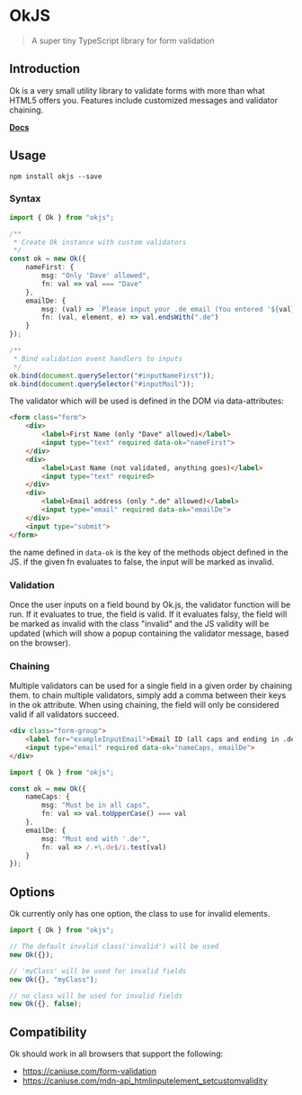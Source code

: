 # OkJS

> A super tiny TypeScript library for form validation

## Introduction

Ok is a very small utility library to validate forms with more than what HTML5 offers you.
Features include customized messages and validator chaining.

**[Docs](https://felixrilling.github.io/ok/)**

## Usage

```shell
npm install okjs --save
```

### Syntax

```typescript
import { Ok } from "okjs";

/**
 * Create Ok instance with custom validators
 */
const ok = new Ok({
    nameFirst: {
        msg: "Only 'Dave' allowed",
        fn: val => val === "Dave"
    },
    emailDe: {
        msg: (val) => `Please input your .de email (You entered '${val}')`,
        fn: (val, element, e) => val.endsWith(".de")
    }
});

/**
 * Bind validation event handlers to inputs
 */
ok.bind(document.querySelector("#inputNameFirst"));
ok.bind(document.querySelector("#inputMail"));
```

The validator which will be used is defined in the DOM via data-attributes:

```html
<form class="form">
    <div>
        <label>First Name (only "Dave" allowed)</label>
        <input type="text" required data-ok="nameFirst">
    </div>
    <div>
        <label>Last Name (not validated, anything goes)</label>
        <input type="text" required>
    </div>
    <div>
        <label>Email address (only ".de" allowed)</label>
        <input type="email" required data-ok="emailDe">
    </div>
    <input type="submit">
</form>
```

the name defined in `data-ok` is the key of the methods object defined in the JS.
if the given fn evaluates to false, the input will be marked as invalid.

### Validation

Once the user inputs on a field bound by Ok.js, the validator function will be run. If it evaluates to true, the field is valid.
If it evaluates falsy, the field will be marked as invalid with the class "invalid" and the JS validity will be updated (which will show a popup containing the validator message, based on the browser).

### Chaining

Multiple validators can be used for a single field in a given order by chaining them. to chain multiple validators, simply add a comma between their keys in the ok attribute. When using chaining, the field will only be considered valid if all validators succeed.

```html
<div class="form-group">
    <label for="exampleInputEmail">Email ID (all caps and ending in .de)</label>
    <input type="email" required data-ok="nameCaps, emailDe">
</div>
```

```typescript
import { Ok } from "okjs";

const ok = new Ok({
    nameCaps: {
        msg: "Must be in all caps",
        fn: val => val.toUpperCase() === val
    },
    emailDe: {
        msg: "Must end with '.de'",
        fn: val => /.+\.de$/i.test(val)
    }
});
```

## Options

Ok currently only has one option, the class to use for invalid elements.

```typescript
import { Ok } from "okjs";

// The default invalid class('invalid') will be used
new Ok({});

// 'myClass' will be used for invalid fields
new Ok({}, "myClass");

// no class will be used for invalid fields
new Ok({}, false);
```

## Compatibility

Ok should work in all browsers that support the following:

- <https://caniuse.com/form-validation>
- <https://caniuse.com/mdn-api_htmlinputelement_setcustomvalidity>
